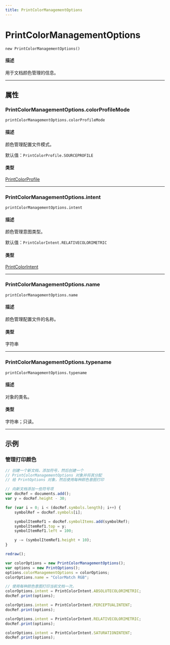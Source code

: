 ```yaml
---
title: PrintColorManagementOptions
---
```

# PrintColorManagementOptions

`new PrintColorManagementOptions()`

#### 描述

用于文档颜色管理的信息。

---

## 属性

### PrintColorManagementOptions.colorProfileMode

`printColorManagementOptions.colorProfileMode`

#### 描述

颜色管理配置文件模式。

默认值：`PrintColorProfile.SOURCEPROFILE`

#### 类型

[PrintColorProfile](scripting-constants.md#printcolorprofile)

---

### PrintColorManagementOptions.intent

`printColorManagementOptions.intent`

#### 描述

颜色管理意图类型。

默认值：`PrintColorIntent.RELATIVECOLORIMETRIC`

#### 类型

[PrintColorIntent](scripting-constants.md#printcolorintent)

---

### PrintColorManagementOptions.name

`printColorManagementOptions.name`

#### 描述

颜色管理配置文件的名称。

#### 类型

字符串

---

### PrintColorManagementOptions.typename

`printColorManagementOptions.typename`

#### 描述

对象的类名。

#### 类型

字符串；只读。

---

## 示例

### 管理打印颜色

```javascript
// 创建一个新文档，添加符号，然后创建一个
// PrintColorManagementOptions 对象并将其分配
// 给 PrintOptions 对象，然后使用每种颜色意图打印

// 向新文档添加一些符号项
var docRef = documents.add();
var y = docRef.height - 30;

for (var i = 0; i < (docRef.symbols.length); i++) {
    symbolRef = docRef.symbols[i];

    symbolItemRef1 = docRef.symbolItems.add(symbolRef);
    symbolItemRef1.top = y;
    symbolItemRef1.left = 100;

    y -= (symbolItemRef1.height + 10);
}

redraw();

var colorOptions = new PrintColorManagementOptions();
var options = new PrintOptions();
options.colorManagementOptions = colorOptions;
colorOptions.name = "ColorMatch RGB";

// 使用每种颜色意图打印当前文档一次。
colorOptions.intent = PrintColorIntent.ABSOLUTECOLORIMETRIC;
docRef.print(options);

colorOptions.intent = PrintColorIntent.PERCEPTUALINTENT;
docRef.print(options);

colorOptions.intent = PrintColorIntent.RELATIVECOLORIMETRIC;
docRef.print(options);

colorOptions.intent = PrintColorIntent.SATURATIONINTENT;
docRef.print(options);
```